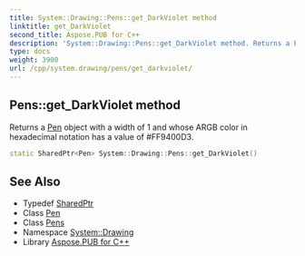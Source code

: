 ```yaml
---
title: System::Drawing::Pens::get_DarkViolet method
linktitle: get_DarkViolet
second_title: Aspose.PUB for C++
description: 'System::Drawing::Pens::get_DarkViolet method. Returns a Pen object with a width of 1 and whose ARGB color in hexadecimal notation has a value of #FF9400D3 in C++.'
type: docs
weight: 3900
url: /cpp/system.drawing/pens/get_darkviolet/
---
```

## Pens::get_DarkViolet method


Returns a [Pen](../../pen/) object with a width of 1 and whose ARGB color in hexadecimal notation has a value of #FF9400D3.

```cpp
static SharedPtr<Pen> System::Drawing::Pens::get_DarkViolet()
```

## See Also

* Typedef [SharedPtr](../../../system/sharedptr/)
* Class [Pen](../../pen/)
* Class [Pens](../)
* Namespace [System::Drawing](../../)
* Library [Aspose.PUB for C++](../../../)
